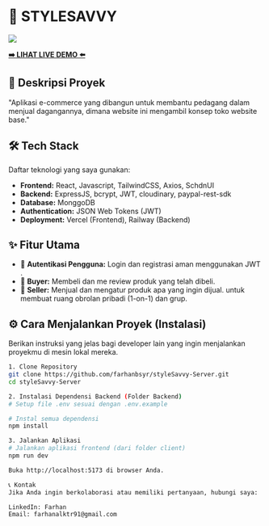 # 🚀 STYLESAVVY

[![](https://img.shields.io/badge/STATUS-SELESAI-brightgreen)]()

**[➡️ LIHAT LIVE DEMO ⬅️](https://drive.google.com/file/d/1e_MUOGqJxU9oJNmic4KfO02wZ1DNKETx/view?usp=sharing)**

## 📝 Deskripsi Proyek

"Aplikasi e-commerce yang dibangun untuk membantu pedagang dalam menjual dagangannya, dimana website ini mengambil konsep toko website base."

## 🛠️ Tech Stack

Daftar teknologi yang saya gunakan:

- **Frontend:** React, Javascript, TailwindCSS, Axios, SchdnUI
- **Backend:** ExpressJS, bcrypt, JWT, cloudinary, paypal-rest-sdk
- **Database:** MonggoDB
- **Authentication:** JSON Web Tokens (JWT)
- **Deployment:** Vercel (Frontend), Railway (Backend)

## ✨ Fitur Utama

- 🔐 **Autentikasi Pengguna:** Login dan registrasi aman menggunakan JWT .
- 💬 **Buyer:** Membeli dan me review produk yang telah dibeli.
- 👥 **Seller:** Menjual dan mengatur produk apa yang ingin dijual. untuk membuat ruang obrolan pribadi (1-on-1) dan grup.

## ⚙️ Cara Menjalankan Proyek (Instalasi)

Berikan instruksi yang jelas bagi developer lain yang ingin menjalankan proyekmu di mesin lokal mereka.

```bash
1. Clone Repository
git clone https://github.com/farhanbsyr/styleSavvy-Server.git
cd styleSavvy-Server

2. Instalasi Dependensi Backend (Folder Backend)
# Setup file .env sesuai dengan .env.example

# Instal semua dependensi
npm install

3. Jalankan Aplikasi
# Jalankan aplikasi frontend (dari folder client)
npm run dev

Buka http://localhost:5173 di browser Anda.

📞 Kontak
Jika Anda ingin berkolaborasi atau memiliki pertanyaan, hubungi saya:

LinkedIn: Farhan
Email: farhanalktr91@gmail.com

```
